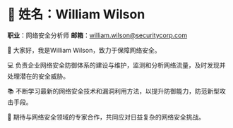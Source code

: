 # 👤 姓名：William Wilson
**职业**：网络安全分析师
**邮箱**：william.wilson@securitycorp.com

👋 大家好，我是William Wilson，致力于保障网络安全。

💻 负责企业网络安全防御体系的建设与维护，监测和分析网络流量，及时发现并处理潜在的安全威胁。

📚 不断学习最新的网络安全技术和漏洞利用方法，以提升防御能力，防范新型攻击手段。

🤝 期待与网络安全领域的专家合作，共同应对日益复杂的网络安全挑战。
